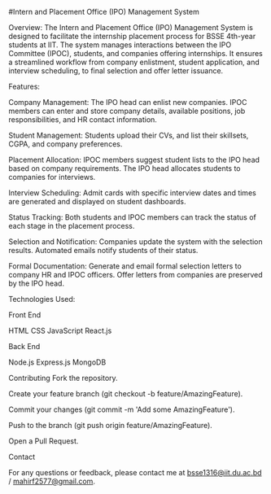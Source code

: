#Intern and Placement Office (IPO) Management System

Overview:
The Intern and Placement Office (IPO) Management System is designed to facilitate the internship placement process for BSSE 4th-year students at IIT. The system manages interactions between the IPO Committee (IPOC), students, and companies offering internships. It ensures a streamlined workflow from company enlistment, student application, and interview scheduling, to final selection and offer letter issuance.

Features:

Company Management: The IPO head can enlist new companies. IPOC members can enter and store company details, available positions, job responsibilities, and HR contact information.

Student Management: Students upload their CVs, and list their skillsets, CGPA, and company preferences.

Placement Allocation: IPOC members suggest student lists to the IPO head based on company requirements. The IPO head allocates students to companies for interviews.

Interview Scheduling: Admit cards with specific interview dates and times are generated and displayed on student dashboards.

Status Tracking: Both students and IPOC members can track the status of each stage in the placement process.

Selection and Notification: Companies update the system with the selection results. Automated emails notify students of their status.

Formal Documentation: Generate and email formal selection letters to company HR and IPOC officers. Offer letters from companies are preserved by the IPO head.

Technologies Used:

Front End

HTML
CSS
JavaScript
React.js

Back End

Node.js
Express.js
MongoDB

Contributing
Fork the repository.

Create your feature branch (git checkout -b feature/AmazingFeature).

Commit your changes (git commit -m 'Add some AmazingFeature').

Push to the branch (git push origin feature/AmazingFeature).

Open a Pull Request.



Contact

For any questions or feedback, please contact me at bsse1316@iit.du.ac.bd / mahirf2577@gmail.com.
